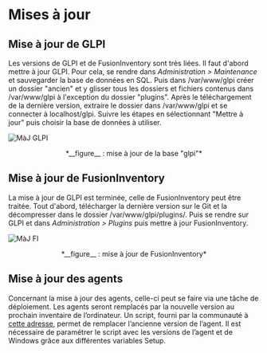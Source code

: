 # Mises à jour

## Mise à jour de GLPI

Les versions de GLPI et de FusionInventory sont très liées. Il faut d'abord mettre à jour GLPI. Pour cela, se rendre dans *Administration > Maintenance* et sauvegarder la base de données en SQL. Puis dans /var/www/glpi créer un dossier "ancien" et y glisser tous les dossiers et fichiers contenus dans /var/www/glpi à l'exception du dossier "plugins". Après le téléchargement de la dernière version, extraire le dossier dans /var/www/glpi et se connecter à localhost/glpi. Suivre les étapes en sélectionnant "Mettre à jour" puis choisir la base de données à utiliser.

![MàJ GLPI](/img/maj/majGLPI.png "màj GLPI")  
<p align="center">
<caption>*__figure__ : mise à jour de la base "glpi"*</caption>
</p>

## Mise à jour de FusionInventory

La mise à jour de GLPI est terminée, celle de FusionInventory peut être traitée. Tout d'abord, télécharger la dernière version sur le Git et la décompresser dans le dossier /var/www/glpi/plugins/. Puis se rendre sur GLPI et dans *Administration > Plugins* puis mettre à jour FusionInventory.

![MàJ FI](/img/maj/majFI.png "màj FI")
<p align=center>
<caption>*__figure__ : mise à jour de FusionInventory*</caption>
</p>

## Mise à jour des agents

Concernant la mise à jour des agents, celle-ci peut se faire via une tâche de déploiement. Les agents seront remplacés par la nouvelle version au prochain inventaire de l’ordinateur. Un script, fourni par la communauté à [cette adresse](https://raw.githubusercontent.com/fusinv/fusioninventory-agent/2.3.x/contrib/windows/fusioninventory-agent-deployment.vbs), permet de remplacer l’ancienne version de l’agent. Il est nécessaire de paramétrer le script avec les versions de l’agent et de Windows grâce aux différentes variables Setup.

